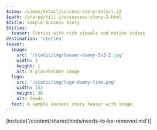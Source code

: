 ```yaml
---
$view: /views/detail/success-story-detail.j2
$path: /shared/fill-ins/success-story-2.html
$title: Sample Success Story
$titles:
  teaser: Stories with rich visuals and native videos
destination: 'stories'
teaser:
  image:
    src: '/static/img/teaser-dummy-5x3-2.jpg'
    width: 1
    height: 1
    alt: A placeholder image
  logo:
    src: '/static/img/logo-dummy-time.png'
    width: 153
    height: 38
    alt: Teads
  text: A sample success story teaser with image.
---
```

[include('/content/shared/hints/needs-to-be-removed.md')]
